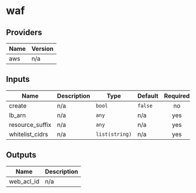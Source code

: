 # waf

<!-- BEGINNING OF PRE-COMMIT-TERRAFORM DOCS HOOK -->
## Providers

| Name | Version |
|------|---------|
| aws | n/a |

## Inputs

| Name | Description | Type | Default | Required |
|------|-------------|------|---------|:-----:|
| create | n/a | `bool` | `false` | no |
| lb\_arn | n/a | `any` | n/a | yes |
| resource\_suffix | n/a | `any` | n/a | yes |
| whitelist\_cidrs | n/a | `list(string)` | n/a | yes |

## Outputs

| Name | Description |
|------|-------------|
| web\_acl\_id | n/a |

<!-- END OF PRE-COMMIT-TERRAFORM DOCS HOOK -->

